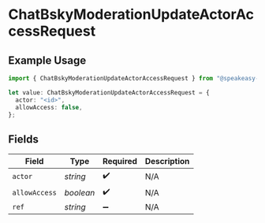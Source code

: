 # ChatBskyModerationUpdateActorAccessRequest

## Example Usage

```typescript
import { ChatBskyModerationUpdateActorAccessRequest } from "@speakeasy-sdks/bluesky/models/operations";

let value: ChatBskyModerationUpdateActorAccessRequest = {
  actor: "<id>",
  allowAccess: false,
};
```

## Fields

| Field              | Type               | Required           | Description        |
| ------------------ | ------------------ | ------------------ | ------------------ |
| `actor`            | *string*           | :heavy_check_mark: | N/A                |
| `allowAccess`      | *boolean*          | :heavy_check_mark: | N/A                |
| `ref`              | *string*           | :heavy_minus_sign: | N/A                |